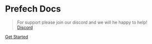# Prefech Docs

> For support please join our discord and we will he happy to help! [Discord](https://discord.gg/prefech)


[Get Started](introduction)
